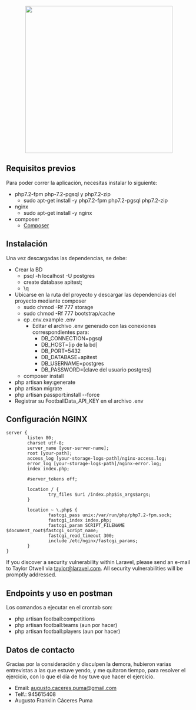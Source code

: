 <p align="center"><img src="https://res.cloudinary.com/dtfbvvkyp/image/upload/v1566331377/laravel-logolockup-cmyk-red.svg" width="400"></p>

## Requisitos previos

Para poder correr la aplicación, necesitas instalar lo siguiente:

- php7.2-fpm php-7.2-pgsql y php7.2-zip
    - sudo apt-get install -y php7.2-fpm php7.2-pgsql php7.2-zip
- nginx
    - sudo apt-get install -y nginx
- composer
    - [Composer](getcomposer.org)

## Instalación

Una vez descargadas las dependencias, se debe:

 - Crear la BD
    - psql -h localhost -U postgres
    - create database apitest;
    - \q
 - Ubicarse en la ruta del proyecto y descargar las dependencias del proyecto mediante composer
    - sudo chmod -Rf 777 storage
    - sudo chmod -Rf 777 bootstrap/cache
    - cp .env.example .env
        - Editar el archivo .env generado con las conexiones correspondientes para:
            - DB_CONNECTION=pgsql
            - DB_HOST=[ip de la bd]
            - DB_PORT=5432
            - DB_DATABASE=apitest
            - DB_USERNAME=postgres
            - DB_PASSWORD=[clave del usuario postgres]
    -  composer install
 - php artisan key:generate
 - php artisan migrate
 - php artisan passport:install --force
 - Registrar su FootballData_API_KEY en el archivo .env

## Configuración NGINX
```
server {
        listen 80;
        charset utf-8;
        server_name [your-server-name];
        root [your-path];
        access_log [your-storage-logs-path]/nginx-access.log;
        error_log [your-storage-logs-path]/nginx-error.log;
        index index.php;

        #server_tokens off;

        location / {
                try_files $uri /index.php$is_args$args;
        }

        location ~ \.php$ {
                fastcgi_pass unix:/var/run/php/php7.2-fpm.sock;
                fastcgi_index index.php;
                fastcgi_param SCRIPT_FILENAME $document_root$fastcgi_script_name;
                fastcgi_read_timeout 300;
                include /etc/nginx/fastcgi_params;
        }
}
```

If you discover a security vulnerability within Laravel, please send an e-mail to Taylor Otwell via [taylor@laravel.com](mailto:taylor@laravel.com). All security vulnerabilities will be promptly addressed.

## Endpoints y uso en postman

Los comandos a ejecutar en el crontab son:

-  php artisan football:competitions
-  php artisan football:teams (aun por hacer)
-  php artisan football:players (aun por hacer)

## Datos de contacto

Gracias por la consideración y disculpen la demora, hubieron varias entrevistas a las que estuve yendo, y me quitaron tiempo, 
para resolver el ejercicio, con lo que el día de hoy tuve que hacer el ejercicio.
 - Email: augusto.caceres.puma@gmail.com
 - Telf.: 945615408
 - Augusto Franklin Cáceres Puma

